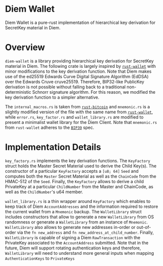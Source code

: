# Diem Wallet

Diem Wallet is a pure-rust implementation of hierarchical key derivation for SecretKey material in Diem.

# Overview

`diem-wallet` is a library providing hierarchical key derivation for SecretKey material in Diem. The following crate is largely inspired by [`rust-wallet`](https://github.com/rust-bitcoin/rust-wallet) with minor modifications to the key derivation function. Note that Diem makes use of the ed25519 Edwards Curve Digital Signature Algorithm (EdDSA) over the Edwards Cruve cruve25519. Therefore, BIP32-like PublicKey derivation is not possible without falling back to a traditional non-deterministic Schnorr signature algorithm. For this reason, we modified the key derivation function to a simpler alternative.

The `internal_macros.rs` is taken from [`rust-bitcoin`](https://github.com/rust-bitcoin/rust-bitcoin/blob/master/src/internal_macros.rs)  and `mnemonic.rs` is a slightly modified version of the file with the same name from [`rust-wallet`](https://github.com/rust-bitcoin/rust-wallet/blob/master/src/mnemonic.rs), while `error.rs`, `key_factor.rs` and `wallet_library.rs` are modified to present a minimalist wallet library for the Diem Client. Note that `mnemonic.rs` from `rust-wallet` adheres to the [`BIP39`](https://github.com/bitcoin/bips/blob/master/bip-0039.mediawiki) spec.

# Implementation Details

`key_factory.rs` implements the key derivation functions. The `KeyFactory` struct holds the Master Secret Material used to derive the Child Key(s). The constructor of a particular `KeyFactory` accepts a `[u8; 64]` `Seed` and computes both the `Master` Secret Material as well as the `ChainCode` from the HMAC-512 of the `Seed`. Finally, the `KeyFactory` allows to derive a child PrivateKey at a particular `ChildNumber` from the Master and ChainCode, as well as the `ChildNumber`'s u64 member.

`wallet_library.rs` is a thin wrapper around `KeyFactory` which enables to keep track of Diem `AccountAddresses` and the information required to restore the current wallet from a `Mnemonic` backup. The `WalletLibrary` struct includes constructors that allow to generate a new `WalletLibrary` from OS randomness or generate a `WalletLibrary` from an instance of `Mnemonic`. `WalletLibrary` also allows to generate new addresses in-order or out-of-order via the `fn new_address` and `fn new_address_at_child_number`. Finally, `WalletLibrary` is capable of signing a Diem `RawTransaction` with the PrivateKey associated to the `AccountAddress` submitted. Note that in the future, Diem will support rotating authentication keys and therefore, `WalletLibrary` will need to understand more general inputs when mapping `AuthenticationKeys` to `PrivateKeys`
